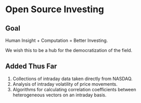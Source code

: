 Open Source Investing
=====================

Goal
----
Human Insight + Computation = Better Investing.

We wish this to be a hub for the democratization of the field.

Added Thus Far
--------------
1. Collections of intraday data taken directly from NASDAQ.
2. Analysis of intraday volatility of price movements.
3. Algorithms for calculating correlation coefficients between heterogeneous vectors on an intraday basis.